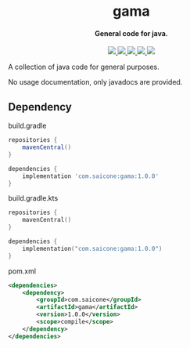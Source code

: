 <h1 align="center">gama</h1>

<h4 align="center">General code for java.</h4>

<p align="center">
    <a href="https://saic.one/discord">
        <img src="https://img.shields.io/discord/974288218839191612.svg?style=flat-square&label=discord&logo=discord&logoColor=white&color=7289da"/>
    </a>
    <a href="https://www.codefactor.io/repository/github/saicone/gama">
        <img src="https://www.codefactor.io/repository/github/saicone/gama/badge?style=flat-square"/>
    </a>
    <a href="https://github.com/saicone/gama">
        <img src="https://img.shields.io/github/languages/code-size/saicone/gama?logo=github&logoColor=white&style=flat-square"/>
    </a>
    <a href="https://mvnrepository.com/artifact/com.saicone/gama">
        <img src="https://img.shields.io/maven-central/v/com.saicone/gama"/>
    </a>
    <a href="https://javadoc.saicone.com/gama/">
        <img src="https://img.shields.io/badge/JavaDoc-Online-green?style=flat-square"/>
    </a>
</p>

A collection of java code for general purposes.

No usage documentation, only javadocs are provided.

## Dependency

build.gradle

```groovy
repositories {
    mavenCentral()
}

dependencies {
    implementation 'com.saicone:gama:1.0.0'
}
```

build.gradle.kts

```kotlin
repositories {
    mavenCentral()
}

dependencies {
    implementation("com.saicone:gama:1.0.0")
}
```

pom.xml

```xml
<dependencies>
    <dependency>
        <groupId>com.saicone</groupId>
        <artifactId>gama</artifactId>
        <version>1.0.0</version>
        <scope>compile</scope>
    </dependency>
</dependencies>
```